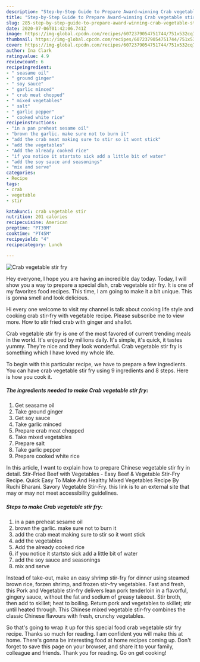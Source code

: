 ```yaml
---
description: "Step-by-Step Guide to Prepare Award-winning Crab vegetable stir fry"
title: "Step-by-Step Guide to Prepare Award-winning Crab vegetable stir fry"
slug: 285-step-by-step-guide-to-prepare-award-winning-crab-vegetable-stir-fry
date: 2020-07-06T01:42:06.741Z
image: https://img-global.cpcdn.com/recipes/6072379054751744/751x532cq70/crab-vegetable-stir-fry-recipe-main-photo.jpg
thumbnail: https://img-global.cpcdn.com/recipes/6072379054751744/751x532cq70/crab-vegetable-stir-fry-recipe-main-photo.jpg
cover: https://img-global.cpcdn.com/recipes/6072379054751744/751x532cq70/crab-vegetable-stir-fry-recipe-main-photo.jpg
author: Ina Clark
ratingvalue: 4.9
reviewcount: 6
recipeingredient:
- " seasame oil"
- " ground ginger"
- " soy sauce"
- " garlic minced"
- " crab meat chopped"
- " mixed vegetables"
- " salt"
- " garlic pepper"
- " cooked white rice"
recipeinstructions:
- "in a pan preheat sesame oil"
- "brown the garlic. make sure not to burn it"
- "add the crab meat making sure to stir so it wont stick"
- "add the vegetables"
- "Add the already cooked rice"
- "if you notice it startsto sick add a little bit of water"
- "add the soy sauce and seasonings"
- "mix and serve"
categories:
- Recipe
tags:
- crab
- vegetable
- stir

katakunci: crab vegetable stir 
nutrition: 201 calories
recipecuisine: American
preptime: "PT39M"
cooktime: "PT45M"
recipeyield: "4"
recipecategory: Lunch

---
```



![Crab vegetable stir fry](https://img-global.cpcdn.com/recipes/6072379054751744/751x532cq70/crab-vegetable-stir-fry-recipe-main-photo.jpg)

Hey everyone, I hope you are having an incredible day today. Today, I will show you a way to prepare a special dish, crab vegetable stir fry. It is one of my favorites food recipes. This time, I am going to make it a bit unique. This is gonna smell and look delicious.

Hi every one welcome to visit my channel is talk about cooking life style and cooking crab stir-fry with vegetable recipe. Please subscribe me to view more. How to stir fried crab with ginger and shallot.

Crab vegetable stir fry is one of the most favored of current trending meals in the world. It's enjoyed by millions daily. It's simple, it's quick, it tastes yummy. They're nice and they look wonderful. Crab vegetable stir fry is something which I have loved my whole life.


To begin with this particular recipe, we have to prepare a few ingredients. You can have crab vegetable stir fry using 9 ingredients and 8 steps. Here is how you cook it.

<!--inarticleads1-->

##### The ingredients needed to make Crab vegetable stir fry:

1. Get  seasame oil
1. Take  ground ginger
1. Get  soy sauce
1. Take  garlic minced
1. Prepare  crab meat chopped
1. Take  mixed vegetables
1. Prepare  salt
1. Take  garlic pepper
1. Prepare  cooked white rice


In this article, I want to explain how to prepare Chinese vegetable stir fry in detail. Stir-Fried Beef with Vegetables - Easy Beef &amp; Vegetable Stir-Fry Recipe. Quick Easy To Make And Healthy Mixed Vegetables Recipe By Ruchi Bharani. Savory Vegetable Stir-Fry. this link is to an external site that may or may not meet accessibility guidelines. 

<!--inarticleads2-->

##### Steps to make Crab vegetable stir fry:

1. in a pan preheat sesame oil
1. brown the garlic. make sure not to burn it
1. add the crab meat making sure to stir so it wont stick
1. add the vegetables
1. Add the already cooked rice
1. if you notice it startsto sick add a little bit of water
1. add the soy sauce and seasonings
1. mix and serve


Instead of take-out, make an easy shrimp stir-fry for dinner using steamed brown rice, forzen shrimp, and frozen stir-fry vegetables. Fast and fresh, this Pork and Vegetable stir-fry delivers lean pork tenderloin in a flavorful, gingery sauce, without the fat and sodium of greasy takeout. Stir broth, then add to skillet; heat to boiling. Return pork and vegetables to skillet; stir until heated through. This Chinese mixed vegetable stir-fry combines the classic Chinese flavours with fresh, crunchy vegetables. 

So that's going to wrap it up for this special food crab vegetable stir fry recipe. Thanks so much for reading. I am confident you will make this at home. There's gonna be interesting food at home recipes coming up. Don't forget to save this page on your browser, and share it to your family, colleague and friends. Thank you for reading. Go on get cooking!
